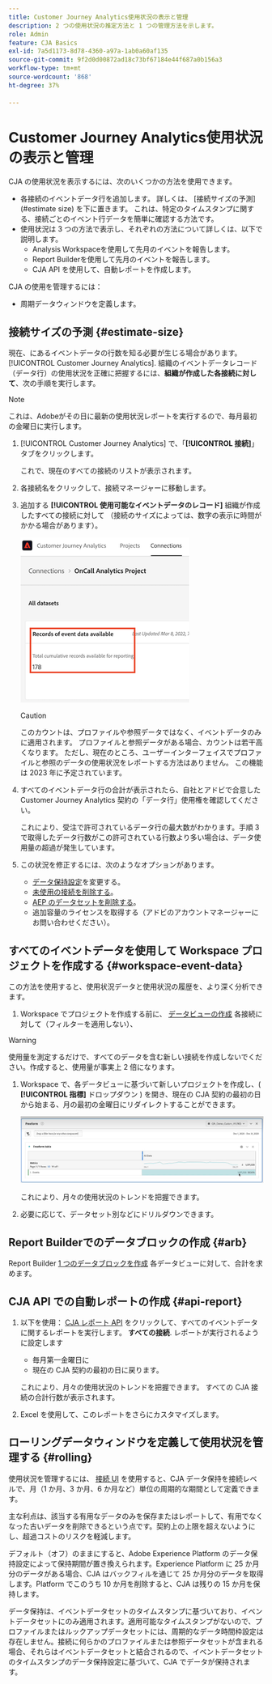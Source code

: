 ```yaml
---
title: Customer Journey Analytics使用状況の表示と管理
description: 2 つの使用状況の推定方法と 1 つの管理方法を示します。
role: Admin
feature: CJA Basics
exl-id: 7a5d1173-8d78-4360-a97a-1ab0a60af135
source-git-commit: 9f2d0d00872ad18c73bf67184e44f687a0b156a3
workflow-type: tm+mt
source-wordcount: '868'
ht-degree: 37%

---
```


# Customer Journey Analytics使用状況の表示と管理

CJA の使用状況を表示するには、次のいくつかの方法を使用できます。

* 各接続のイベントデータ行を追加します。 詳しくは、 [接続サイズの予測](#estimate size) を下に置きます。 これは、特定のタイムスタンプに関する、接続ごとのイベント行データを簡単に確認する方法です。
* 使用状況は 3 つの方法で表示し、それぞれの方法について詳しくは、以下で説明します。
   * Analysis Workspaceを使用して先月のイベントを報告します。
   * Report Builderを使用して先月のイベントを報告します。
   * CJA API を使用して、自動レポートを作成します。

CJA の使用を管理するには：

* 周期データウィンドウを定義します。

## 接続サイズの予測 {#estimate-size}

現在、にあるイベントデータの行数を知る必要が生じる場合があります。 [!UICONTROL Customer Journey Analytics]. 組織のイベントデータレコード（データ行）の使用状況を正確に把握するには、**組織が作成した各接続に対して**、次の手順を実行します。

>[!NOTE]
>
>これは、Adobeがその日に最新の使用状況レポートを実行するので、毎月最初の金曜日に実行します。

1. [!UICONTROL Customer Journey Analytics] で、「**[!UICONTROL 接続]**」タブをクリックします。

   これで、現在のすべての接続のリストが表示されます。

1. 各接続名をクリックして、接続マネージャーに移動します。

1. 追加する **[!UICONTROL 使用可能なイベントデータのレコード]** 組織が作成したすべての接続に対して （接続のサイズによっては、数字の表示に時間がかかる場合があります）。

   ![イベントデータ](./assets/event-data.png)

   >[!CAUTION]
   >
   >   このカウントは、プロファイルや参照データではなく、イベントデータのみに適用されます。 プロファイルと参照データがある場合、カウントは若干高くなります。 ただし、現在のところ、ユーザーインターフェイスでプロファイルと参照のデータの使用状況をレポートする方法はありません。 この機能は 2023 年に予定されています。

1. すべてのイベントデータ行の合計が表示されたら、自社とアドビで合意した Customer Journey Analytics 契約の「データ行」使用権を確認してください。

   これにより、受注で許可されているデータ行の最大数がわかります。手順 3 で取得したデータ行数がこの許可されている行数より多い場合は、データ使用量の超過が発生しています。

1. この状況を修正するには、次のようなオプションがあります。

   * [データ保持設定](https://experienceleague.adobe.com/docs/analytics-platform/using/cja-connections/manage-connections.html?lang=ja#set-rolling-window-for-connection-data-retention)を変更する。
   * [未使用の接続を削除する](https://experienceleague.adobe.com/docs/analytics-platform/using/cja-overview/cja-faq.html?lang=ja#implications-of-deleting-data-components)。
   * [AEP のデータセットを削除する](https://experienceleague.adobe.com/docs/analytics-platform/using/cja-overview/cja-faq.html?lang=ja#implications-of-deleting-data-components)。
   * 追加容量のライセンスを取得する（アドビのアカウントマネージャーにお問い合わせください）。

## すべてのイベントデータを使用して Workspace プロジェクトを作成する {#workspace-event-data}

この方法を使用すると、使用状況データと使用状況の履歴を、より深く分析できます。

1. Workspace でプロジェクトを作成する前に、 [データビューの作成](/help/data-views/create-dataview.md) 各接続に対して（フィルターを適用しない）、

>[!WARNING]
>
>    使用量を測定するだけで、すべてのデータを含む新しい接続を作成しないでください。作成すると、使用量が事実上 2 倍になります。

1. Workspace で、各データビューに基づいて新しいプロジェクトを作成し、( **[!UICONTROL 指標]** ドロップダウン ) を開き、現在の CJA 契約の最初の日から始まる、月の最初の金曜日にリダイレクトすることができます。

   ![イベント](./assets/events-usage.png)

   これにより、月々の使用状況のトレンドを把握できます。

1. 必要に応じて、データセット別などにドリルダウンできます。

## Report Builderでのデータブロックの作成 {#arb}

Report Builder [1 つのデータブロックを作成](/help/report-builder/create-a-data-block.md) 各データビューに対して、合計を求めます。

## CJA API での自動レポートの作成 {#api-report}

1. 以下を使用： [CJA レポート API](https://developer.adobe.com/cja-apis/docs/api/#tag/Reporting-API) をクリックして、すべてのイベントデータに関するレポートを実行します。 **すべての接続**. レポートが実行されるように設定します

   * 毎月第一金曜日に
   * 現在の CJA 契約の最初の日に戻ります。

   これにより、月々の使用状況のトレンドを把握できます。 すべての CJA 接続の合計行数が表示されます。

1. Excel を使用して、このレポートをさらにカスタマイズします。

## ローリングデータウィンドウを定義して使用状況を管理する {#rolling}

使用状況を管理するには、 [接続 UI](/help/connections/create-connection.md) を使用すると、CJA データ保持を接続レベルで、月（1 か月、3 か月、6 か月など）単位の周期的な期間として定義できます。

主な利点は、該当する有用なデータのみを保存またはレポートして、有用でなくなった古いデータを削除できるという点です。契約上の上限を超えないようにし、超過コストのリスクを軽減します。

デフォルト（オフ）のままにすると、Adobe Experience Platform のデータ保持設定によって保持期間が置き換えられます。Experience Platform に 25 か月分のデータがある場合、CJA はバックフィルを通じて 25 か月分のデータを取得します。Platform でこのうち 10 か月を削除すると、CJA は残りの 15 か月を保持します。

データ保持は、イベントデータセットのタイムスタンプに基づいており、イベントデータセットにのみ適用されます。適用可能なタイムスタンプがないので、プロファイルまたはルックアップデータセットには、周期的なデータ時間枠設定は存在しません。接続に何らかのプロファイルまたは参照データセットが含まれる場合、それらはイベントデータセットと結合されるので、イベントデータセットのタイムスタンプのデータ保持設定に基づいて、CJA でデータが保持されます。

